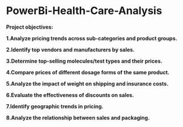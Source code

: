 # PowerBi-Health-Care-Analysis
**Project objectives:**

**1.Analyze pricing trends across sub-categories and product groups.**

**2.Identify top vendors and manufacturers by sales.**

**3.Determine top-selling molecules/test types and their prices.**

**4.Compare prices of different dosage forms of the same product.**

**5.Analyze the impact of weight on shipping and insurance costs.**

**6.Evaluate the effectiveness of discounts on sales.**

**7.Identify geographic trends in pricing.**

**8.Analyze the relationship between sales and packaging.**

